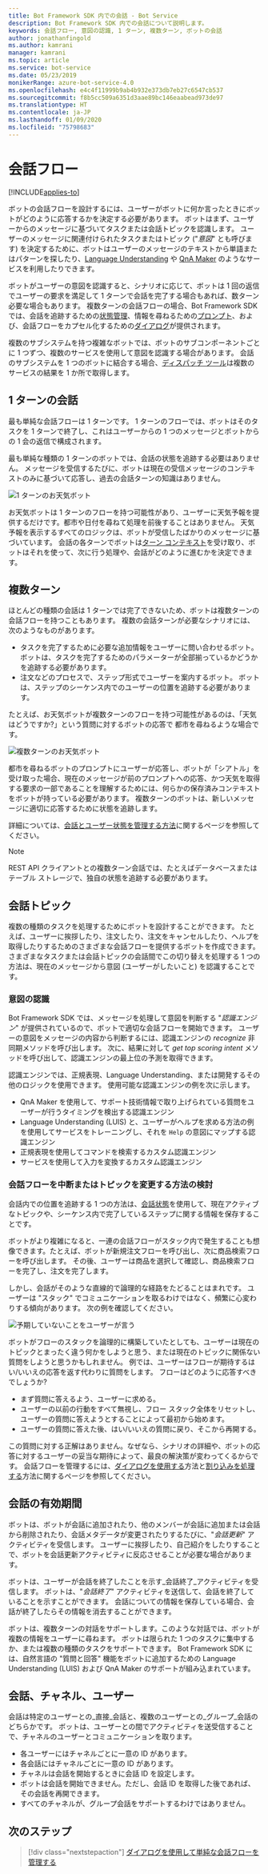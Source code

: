 ```yaml
---
title: Bot Framework SDK 内での会話 - Bot Service
description: Bot Framework SDK 内での会話について説明します。
keywords: 会話フロー, 意図の認識, 1 ターン, 複数ターン, ボットの会話
author: jonathanfingold
ms.author: kamrani
manager: kamrani
ms.topic: article
ms.service: bot-service
ms.date: 05/23/2019
monikerRange: azure-bot-service-4.0
ms.openlocfilehash: e4c4f11999b9ab4b932e373db7eb27c6547cb537
ms.sourcegitcommit: f8b5cc509a6351d3aae89bc146eaabead973de97
ms.translationtype: HT
ms.contentlocale: ja-JP
ms.lasthandoff: 01/09/2020
ms.locfileid: "75798683"
---
```

# <a name="conversation-flow"></a>会話フロー
[!INCLUDE[applies-to](../includes/applies-to.md)]

ボットの会話フローを設計するには、ユーザーがボットに何か言ったときにボットがどのように応答するかを決定する必要があります。 ボットはまず、ユーザーからのメッセージに基づいてタスクまたは会話トピックを認識します。 ユーザーのメッセージに関連付けられたタスクまたはトピック ("*意図*" とも呼びます) を決定するために、ボットはユーザーのメッセージのテキストから単語またはパターンを探したり、[Language Understanding](bot-builder-concept-luis.md) や [QnA Maker](https://docs.microsoft.com/azure/cognitive-services/qnamaker/overview/overview) のようなサービスを利用したりできます。

ボットがユーザーの意図を認識すると、シナリオに応じて、ボットは 1 回の返信でユーザーの要求を満足して 1 ターンで会話を完了する場合もあれば、数ターン必要な場合もあります。 複数ターンの会話フローの場合、Bot Framework SDK では、会話を追跡するための[状態管理](./bot-builder-howto-v4-state.md)、情報を尋ねるための[プロンプト](bot-builder-prompts.md)、および、会話フローをカプセル化するための[ダイアログ](bot-builder-dialog-manage-conversation-flow.md)が提供されます。

複数のサブシステムを持つ複雑なボットでは、ボットのサブコンポーネントごとに 1 つずつ、複数のサービスを使用して意図を認識する場合があります。 会話のサブシステムを 1 つのボットに結合する場合、[ディスパッチ ツール](bot-builder-tutorial-dispatch.md)は複数のサービスの結果を 1 か所で取得します。

<!-- 
A conversation identifies a series of activities sent between a bot and a user on a specific channel and represents an interaction between one or more bots and either a _direct_ conversation with a specific user or a _group_ conversation with multiple users.
A bot communicates with a user on a channel by receiving activities from, and sending activities to the user.

- Each user has an ID that is unique per channel.
- Each conversation has an ID that is unique per channel.
- The channel sets the conversation ID when it starts the conversation.
- The bot cannot start a conversation; however, once it has a conversation ID, it can resume that conversation.
- Not all channels support group conversations.
-->

## <a name="single-turn-conversation"></a>1 ターンの会話

最も単純な会話フローは 1 ターンです。 1 ターンのフローでは、ボットはそのタスクを 1 ターンで終了し、これはユーザーからの 1 つのメッセージとボットからの 1 会の返信で構成されます。

<!-- The following isn't always true, it's a generalization -->

最も単純な種類の 1 ターンのボットでは、会話の状態を追跡する必要はありません。 メッセージを受信するたびに、ボットは現在の受信メッセージのコンテキストのみに基づいて応答し、過去の会話ターンの知識はありません。

![1 ターンのお天気ボット](./media/concept-conversation/weather-single-turn.png)

お天気ボットは 1 ターンのフローを持つ可能性があり、ユーザーに天気予報を提供するだけです。都市や日付を尋ねて処理を前後することはありません。 天気予報を表示するすべてのロジックは、ボットが受信したばかりのメッセージに基づいています。 会話の各ターンでボットは[ターン コンテキスト](bot-builder-concept-activity-processing.md#turn-context)を受け取り、ボットはそれを使って、次に行う処理や、会話がどのように進むかを決定できます。

## <a name="multiple-turns"></a>複数ターン

ほとんどの種類の会話は 1 ターンでは完了できないため、ボットは複数ターンの会話フローを持つこともあります。 複数の会話ターンが必要なシナリオには、次のようなものがあります。

* タスクを完了するために必要な追加情報をユーザーに問い合わせるボット。 ボットは、タスクを完了するためのパラメーターが全部揃っているかどうかを追跡する必要があります。
* 注文などのプロセスで、ステップ形式でユーザーを案内するボット。 ボットは、ステップのシーケンス内でのユーザーの位置を追跡する必要があります。

たとえば、お天気ボットが複数ターンのフローを持つ可能性があるのは、「天気はどうですか?」という質問に対するボットの応答で 都市を尋ねるような場合です。

![複数ターンのお天気ボット](./media/concept-conversation/weather-multi-turn.png)

都市を尋ねるボットのプロンプトにユーザーが応答し、ボットが「シアトル」を受け取った場合、現在のメッセージが前のプロンプトへの応答、かつ天気を取得する要求の一部であることを理解するためには、何らかの保存済みコンテキストをボットが持っている必要があります。 複数ターンのボットは、新しいメッセージに適切に応答するために状態を追跡します。

詳細については、[会話とユーザー状態を管理する方法](bot-builder-howto-v4-state.md)に関するページを参照してください。

> [!NOTE]
> REST API クライアントとの複数ターン会話では、たとえばデータベースまたはテーブル ストレージで、独自の状態を追跡する必要があります。

## <a name="conversation-topics"></a>会話トピック

複数の種類のタスクを処理するためにボットを設計することができます。 たとえば、ユーザーに挨拶したり、注文したり、注文をキャンセルしたり、ヘルプを取得したりするためのさまざまな会話フローを提供するボットを作成できます。 さまざまなタスクまたは会話トピックの会話間でこの切り替えを処理する 1 つの方法は、現在のメッセージから意図 (ユーザーがしたいこと) を認識することです。

### <a name="recognize-intent"></a>意図の認識

Bot Framework SDK では、メッセージを処理して意図を判断する "_認識エンジン_" が提供されているので、ボットで適切な会話フローを開始できます。 ユーザーの意図をメッセージの内容から判断するには、認識エンジンの _recognize_ 非同期メソッドを呼び出します。 次に、結果に対して _get top scoring intent_ メソッドを呼び出して、認識エンジンの最上位の予測を取得できます。

認識エンジンでは、正規表現、Language Understanding、または開発するその他のロジックを使用できます。 使用可能な認識エンジンの例を次に示します。

* QnA Maker を使用して、サポート技術情報で取り上げられている質問をユーザーが行うタイミングを検出する認識エンジン
* Language Understanding (LUIS) と、ユーザーがヘルプを求める方法の例を使用してサービスをトレーニングし、それを `Help` の意図にマップする認識エンジン
* 正規表現を使用してコマンドを検索するカスタム認識エンジン
* サービスを使用して入力を変換するカスタム認識エンジン

### <a name="consider-how-to-interrupt-conversation-flow-or-change-topics"></a>会話フローを中断またはトピックを変更する方法の検討

会話内での位置を追跡する 1 つの方法は、[会話状態](bot-builder-howto-v4-state.md)を使用して、現在アクティブなトピックや、シーケンス内で完了しているステップに関する情報を保存することです。

ボットがより複雑になると、一連の会話フローがスタック内で発生することも想像できます。たとえば、ボットが新規注文フローを呼び出し、次に商品検索フローを呼び出します。 その後、ユーザーは商品を選択して確認し、商品検索フローを完了し、注文を完了します。

しかし、会話がそのような直線的で論理的な経路をたどることはまれです。 ユーザーは "スタック" でコミュニケーションを取るわけではなく、頻繁に心変わりする傾向があります。 次の例を確認してください。

![予期していないことをユーザーが言う](./media/concept-conversation/interruption.png)

ボットがフローのスタックを論理的に構築していたとしても、ユーザーは現在のトピックとまったく違う何かをしようと思う、または現在のトピックに関係ない質問をしようと思うかもしれません。 例では、ユーザーはフローが期待するはい/いいえの応答を返す代わりに質問をします。 フローはどのように応答すべきでしょうか?

* まず質問に答えるよう、ユーザーに求める。
* ユーザーの以前の行動をすべて無視し、フロー スタック全体をリセットし、ユーザーの質問に答えようとすることによって最初から始めます。
* ユーザーの質問に答えた後、はい/いいえの質問に戻り、そこから再開する。

この質問に対する正解はありません。なぜなら、シナリオの詳細や、ボットの応答に対するユーザーの妥当な期待によって、最良の解決策が変わってくるからです。 会話フローを管理するには、[ダイアログを使用する](bot-builder-dialog-manage-conversation-flow.md)方法と[割り込みを処理する](bot-builder-howto-handle-user-interrupt.md)方法に関するページを参照してください。

## <a name="conversation-lifetime"></a>会話の有効期間

<!-- Note: these activities are dependent on whether the channel actually sends them. Also, we should add links -->
ボットは、ボットが会話に追加されたり、他のメンバーが会話に追加または会話から削除されたり、会話メタデータが変更されたりするたびに、"_会話更新_" アクティビティを受信します。
ユーザーに挨拶したり、自己紹介をしたりすることで、ボットを会話更新アクティビティに反応させることが必要な場合があります。

ボットは、ユーザーが会話を終了したことを示す_会話終了_アクティビティを受信します。 ボットは、"_会話終了_" アクティビティを送信して、会話を終了していることを示すことができます。
会話についての情報を保存している場合、会話が終了したらその情報を消去することができます。

<!--  Types of conversations -->

ボットは、複数ターンの対話をサポートします。このような対話では、ボットが複数の情報をユーザーに尋ねます。 ボットは限られた 1 つのタスクに集中するか、または複数の種類のタスクをサポートできます。
Bot Framework SDK には、自然言語の "質問と回答" 機能をボットに追加するための Language Understanding (LUIS) および QnA Maker のサポートが組み込まれています。

## <a name="conversations-channels-and-users"></a>会話、チャネル、ユーザー

会話は特定のユーザーとの_直接_会話と、複数のユーザーとの_グループ_会話のどちらかです。
ボットは、ユーザーとの間でアクティビティを送受信することで、チャネルのユーザーとコミュニケーションを取ります。

* 各ユーザーにはチャネルごとに一意の ID があります。
* 各会話にはチャネルごとに一意の ID があります。
* チャネルは会話を開始するときに会話 ID を設定します。
* ボットは会話を開始できません。ただし、会話 ID を取得した後であれば、その会話を再開できます。
* すべてのチャネルが、グループ会話をサポートするわけではありません。

## <a name="next-steps"></a>次のステップ

> [!div class="nextstepaction"]
> [ダイアログを使用して単純な会話フローを管理する](bot-builder-dialog-manage-conversation-flow.md)

<!-- In addition, your bot can send activities back to the user, either _proactively_, in response to internal logic, or _reactively_, in response to an activity from the user or channel.-->
<!--TODO: Link to messaging how tos.-->
